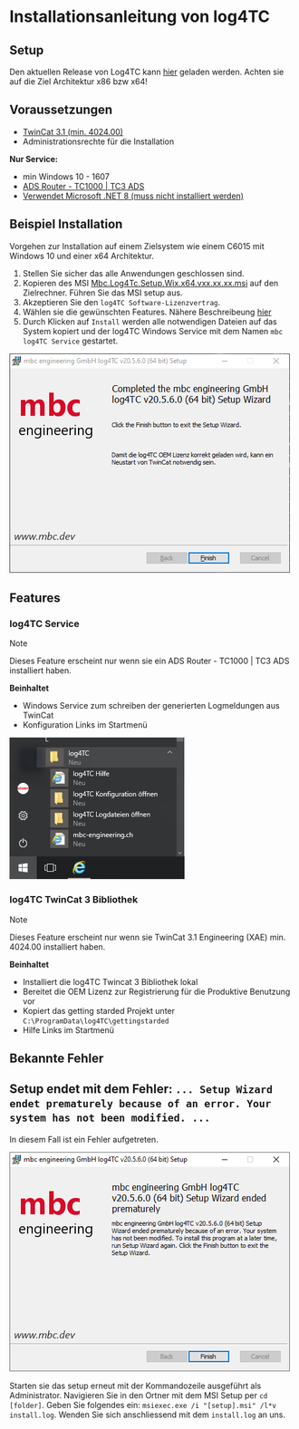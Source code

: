 # Installationsanleitung von log4TC

## Setup

Den aktuellen Release von Log4TC kann [hier](https://github.com/mbc-engineering/log4TC/releases) geladen werden. Achten sie auf die Ziel Architektur x86 bzw x64!

## Voraussetzungen

* [TwinCat 3.1 (min. 4024.00)](https://www.beckhoff.com/de-de/suchergebnisse/?q=TE1000+%7C+TwinCAT+3+Engineering)
* Administrationsrechte für die Installation

**Nur Service:**

* min Windows 10 - 1607
* [ADS Router - TC1000 | TC3 ADS](https://www.beckhoff.com/de-de/support/downloadfinder/suchergebnis/?download_group=97028369)
* [Verwendet Microsoft .NET 8 (muss nicht installiert werden)](https://github.com/dotnet/core/blob/main/release-notes/8.0/supported-os.md)

## Beispiel Installation

Vorgehen zur Installation auf einem Zielsystem wie einem C6015 mit Windows 10 und einer x64 Architektur.

1. Stellen Sie sicher das alle Anwendungen geschlossen sind.
2. Kopieren des MSI [Mbc.Log4Tc.Setup.Wix.x64.vxx.xx.xx.msi](https://github.com/mbc-engineering/log4TC/releases) auf den Zielrechner. Führen Sie das MSI setup aus.
3. Akzeptieren Sie den `log4TC Software-Lizenzvertrag`.
4. Wählen sie die gewünschten Features. Nähere Beschreibeung [hier](#features)
4. Durch Klicken auf `Install` werden alle notwendigen Dateien auf das System kopiert und der log4TC Windows Service mit dem Namen `mbc log4TC Service` gestartet.

![](assets/setup_successfull.png)

## Features

### log4TC Service

> [!NOTE]
> Dieses Feature erscheint nur wenn sie ein ADS Router - TC1000 | TC3 ADS installiert haben.

**Beinhaltet**

- Windows Service zum schreiben der generierten Logmeldungen aus TwinCat
- Konfiguration Links im Startmenü

![links](assets/setup_service_links.png)

### log4TC TwinCat 3 Bibliothek

> [!NOTE]
> Dieses Feature erscheint nur wenn sie TwinCat 3.1 Engineering (XAE) min. 4024.00 installiert haben.

**Beinhaltet**

- Installiert die log4TC Twincat 3 Bibliothek lokal
- Bereitet die OEM Lizenz zur Registrierung für die Produktive Benutzung vor
- Kopiert das getting starded Projekt unter `C:\ProgramData\log4TC\gettingstarded`
- Hilfe Links im Startmenü

## Bekannte Fehler

## Setup endet mit dem Fehler: `... Setup Wizard endet prematurely because of an error. Your system has not been modified. ...`

In diesem Fall ist ein Fehler aufgetreten.

![setup end with error](assets/setup_endwitherror.png)

Starten sie das setup erneut mit der Kommandozeile ausgeführt als Administrator. Navigieren Sie in den Ortner mit dem MSI Setup per `cd [folder]`. Geben Sie folgendes ein: `msiexec.exe /i "[setup].msi" /l*v install.log`. Wenden Sie sich anschliessend mit dem `install.log` an uns.
